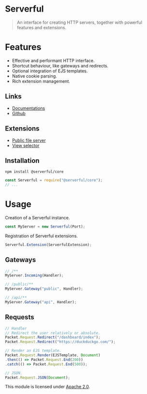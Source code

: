 
# Serverful

> An interface for creating HTTP servers, together with powerful features and extensions.


# Features
* Effective and performant HTTP interface.
* Shortcut behaviour, like gateways and redirects.
* Optional integration of EJS templates.
* Native cookie parsing.
* Rich extension management.

## Links
* [Documentations](https://github.com/ServerfulArch/Core/blob/master/Documentation/Index.md)
* [Github](https://github.com/Serverful/Core)

## Extensions
* [Public file server](https://github.com/ServerfulArch/Public)
* [View selector](https://github.com/ServerfulArch/Views)

## Installation
`npm install @serverful/core`
```js
const Serverful = require("@serverful/core");
// ...
```


# Usage
Creation of a Serverful instance.
```js
const MyServer = new Serverful(Port);
```

Registration of Serverful extensions.
```js
Serverful.Extension(ServerfulExtension);
```

## Gateways
```js
// /**
MyServer.Incoming(Handler);

// /public/**
MyServer.Gateway("public", Handler);

// /api/**
MyServer.Gateway("api", Handler);
```

## Requests
```js
// Handler
// Redirect the user relatively or absolute.
Packet.Request.Redirect("/dashboard/index");
Packet.Request.Redirect("https://duckduckgo.com/");

// Render an EJS template.
Packet.Request.Render(EJSTemplate, Document)
.then(() => Packet.Request.End(200))
.catch(() => Packet.Request.End(500));

// JSON.
Packet.Request.JSON(Document);
```


This module is licensed under [Apache 2.0](http://www.apache.org/licenses/LICENSE-2.0).

